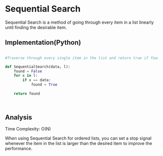 # Sequential Search

Sequential Search is a method of going through every item in a list linearly until finding the desirable item. 


## Implementation(Python)

```python

#Traverse through every single item in the list and return true if found an exact item. 

def SequentialSearch(data, l):
    found = False 
    for x in l:
        if x == data:
            found = True
    
    return found

  
```

## Analysis

Time Complexity: O(N)

When using Sequential Search for ordered lists, you can set a stop signal whenever the item in the list is larger than the desired item to improve the performance. 

